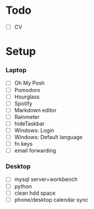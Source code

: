 # Todo
- [ ] CV


# Setup
### Laptop
- [ ] Oh My Posh
- [ ] Pomodoro
- [ ] Hourglass
- [ ] Spotify
- [ ] Markdown editor
- [ ] Rainmeter
- [ ] hideTaskbar
- [ ] Windows: Login
- [ ] Windows: Default language
- [ ] fn keys
- [ ] email forwarding
### Desktop
- [ ] mysql server+workbench
- [ ] python
- [ ] clean hdd space
- [ ] phone/desktop calendar sync
